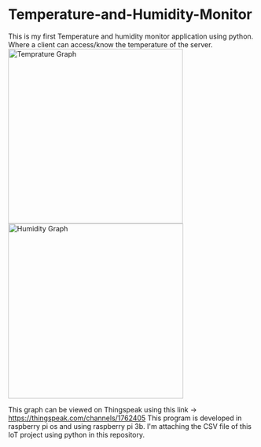 # Temperature-and-Humidity-Monitor
 This is my first Temperature and humidity monitor application using python. Where a client can access/know the temperature of the server.
<img width="355" alt="Temprature Graph" src="https://user-images.githubusercontent.com/81558819/172851879-1b04178e-b9c4-4bea-906b-89ce5bf46f4b.PNG">
<img width="356" alt="Humidity Graph" src="https://user-images.githubusercontent.com/81558819/172851870-9dc6fd15-a920-49a1-b078-3d14786314a6.PNG">



This graph can be viewed on Thingspeak using this link -> https://thingspeak.com/channels/1762405
This program is developed in raspberry pi os and using raspberry pi 3b.
I'm attaching the CSV file of this IoT project using python in this repository.
